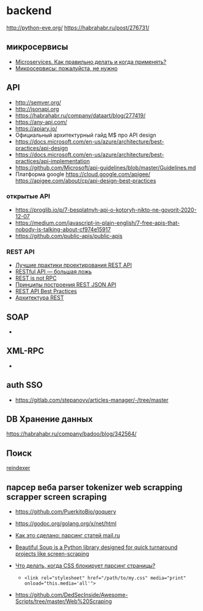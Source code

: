 #  backend

http://python-eve.org/
https://habrahabr.ru/post/276731/

## микросервисы

 * [Microservices. Как правильно делать и когда применять?](https://habr.com/company/dataart/blog/280083/)
 * [Микросервисы: пожалуйста, не нужно](https://habr.com/post/311208/)

##  API

 * http://semver.org/
 * http://jsonapi.org
 * https://habrahabr.ru/company/dataart/blog/277419/
 * https://any-api.com/
 * https://apiary.io/
 * Официальный архитектурный гайд M$ про API design
 * https://docs.microsoft.com/en-us/azure/architecture/best-practices/api-design
 * https://docs.microsoft.com/en-us/azure/architecture/best-practices/api-implementation
 * https://github.com/Microsoft/api-guidelines/blob/master/Guidelines.md
 * Платформа google https://cloud.google.com/apigee/ https://apigee.com/about/cp/api-design-best-practices

### открытые API

 * https://proglib.io/p/7-besplatnyh-api-o-kotoryh-nikto-ne-govorit-2020-12-07
 * https://medium.com/javascript-in-plain-english/7-free-apis-that-nobody-is-talking-about-cf974e15917
 * https://github.com/public-apis/public-apis

### REST API

 * [Лучшие практики проектирования REST API](https://jazzteam.org/ru/technical-articles/restful-services-manual/)
 * [RESTful API — большая ложь](https://habr.com/ru/post/265845/)
 * [REST is not RPC ](https://programming086.blogspot.com/2018/10/rest-is-not-rpc.html)
 * [Принципы построения REST JSON API](https://habr.com/ru/post/447322/)
 * [REST API Best Practices](https://habr.com/ru/post/351890/)
 * [Архитектура REST](https://habr.com/ru/post/38730/)

## SOAP

 *

## XML-RPC

 *

## auth SSO

 * https://gitlab.com/stepanovv/articles-manager/-/tree/master



##  DB Хранение данных

https://habrahabr.ru/company/badoo/blog/342564/

## Поиск

[reindexer](https://habr.com/post/354034/)

## парсер веба parser tokenizer web scrapping scrapper screen scraping

 * https://github.com/PuerkitoBio/goquery
 * https://godoc.org/golang.org/x/net/html
 * [Как это сделано: парсинг статей mail.ru](https://habr.com/company/mailru/blog/200394/)
 * [Beautiful Soup is a Python library designed for quick turnaround projects like screen-scraping](https://www.crummy.com/software/BeautifulSoup/)
 * [Что делать, когда CSS блокирует парсинг страницы?](https://habr.com/ru/company/ruvds/blog/490628/)
    * `<link rel="stylesheet" href="/path/to/my.css" media="print" onload="this.media='all'">`

 * https://github.com/DedSecInside/Awesome-Scripts/tree/master/Web%20Scraping